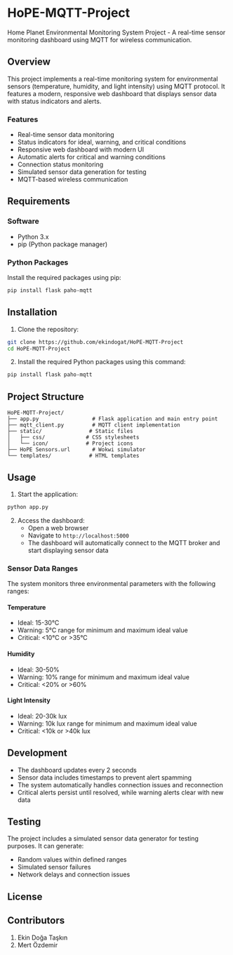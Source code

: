 # HoPE-MQTT-Project
Home Planet Environmental Monitoring System Project - A real-time sensor monitoring dashboard using MQTT for wireless communication.

## Overview
This project implements a real-time monitoring system for environmental sensors (temperature, humidity, and light intensity) using MQTT protocol. It features a modern, responsive web dashboard that displays sensor data with status indicators and alerts.

### Features
- Real-time sensor data monitoring
- Status indicators for ideal, warning, and critical conditions
- Responsive web dashboard with modern UI
- Automatic alerts for critical and warning conditions
- Connection status monitoring
- Simulated sensor data generation for testing
- MQTT-based wireless communication

## Requirements
### Software
- Python 3.x
- pip (Python package manager)

### Python Packages
Install the required packages using pip:
```bash
pip install flask paho-mqtt
```

## Installation

1. Clone the repository:
```bash
git clone https://github.com/ekindogat/HoPE-MQTT-Project
cd HoPE-MQTT-Project
```

2. Install the required Python packages using this command:
```bash
pip install flask paho-mqtt
```

## Project Structure
```
HoPE-MQTT-Project/
├── app.py                 # Flask application and main entry point
├── mqtt_client.py         # MQTT client implementation
├── static/               # Static files
│   ├── css/             # CSS stylesheets
│   └── icon/            # Project icons
├── HoPE Sensors.url       # Wokwi simulator
└── templates/            # HTML templates
```

## Usage

1. Start the application:
```bash
python app.py
```

2. Access the dashboard:
   - Open a web browser
   - Navigate to `http://localhost:5000`
   - The dashboard will automatically connect to the MQTT broker and start displaying sensor data

### Sensor Data Ranges
The system monitors three environmental parameters with the following ranges:

#### Temperature
- Ideal: 15-30°C
- Warning: 5°C range for minimum and maximum ideal value
- Critical: <10°C or >35°C

#### Humidity
- Ideal: 30-50%
- Warning: 10% range for minimum and maximum ideal value
- Critical: <20% or >60%

#### Light Intensity
- Ideal: 20-30k lux
- Warning: 10k lux range for minimum and maximum ideal value
- Critical: <10k or >40k lux

## Development
- The dashboard updates every 2 seconds
- Sensor data includes timestamps to prevent alert spamming
- The system automatically handles connection issues and reconnection
- Critical alerts persist until resolved, while warning alerts clear with new data

## Testing
The project includes a simulated sensor data generator for testing purposes. It can generate:
- Random values within defined ranges
- Simulated sensor failures
- Network delays and connection issues

## License

## Contributors
1. Ekin Doğa Taşkın
2. Mert Özdemir